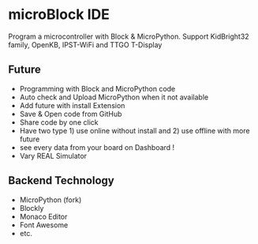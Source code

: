 # microBlock IDE

Program a microcontroller with Block &amp; MicroPython. Support KidBright32 family, OpenKB, IPST-WiFi and TTGO T-Display

## Future

 * Programming with Block and MicroPython code
 * Auto check and Upload MicroPython when it not available
 * Add future with install Extension
 * Save & Open code from GitHub
 * Share code by one click
 * Have two type 1) use online without install and 2) use offline with more future
 * see every data from your board on Dashboard !
 * Vary REAL Simulator
 
## Backend Technology

 * MicroPython (fork)
 * Blockly
 * Monaco Editor
 * Font Awesome
 * etc.
 
